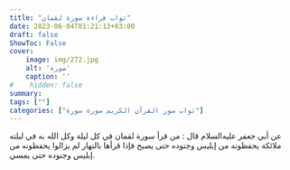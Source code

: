 ```yaml
---
title: "ثواب قراءة سورة لقمان"
date: 2023-06-04T01:21:13+03:00
draft: false
ShowToc: False
cover:
    image: img/272.jpg
    alt: 'صورة'
    caption: ''
#    hidden: false
summary: 
tags: [""]
categories: ["ثواب سور القرآن الكريم سورة سورة"]
---
```

عن أبي جعفر
عليه‌السلام قال : من قرأ سورة لقمان في كل ليلة وكل الله به في
ليلته ملائكة يحفظونه من إبليس وجنوده حتى يصبح فإذا قرأها بالنهار
لم يزالوا يحفظونه من إبليس وجنوده حتى يمسي.

